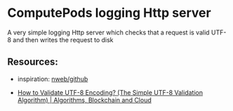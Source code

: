 # ComputePods logging Http server

A very simple logging Http server which checks that a request is valid
UTF-8 and then writes the request to disk

## Resources:

- inspiration: [nweb/github](https://github.com/ankushagarwal/nweb)

- [How to Validate UTF-8 Encoding? (The Simple UTF-8 Validation Algorithm)
| Algorithms, Blockchain and
Cloud](https://helloacm.com/how-to-validate-utf-8-encoding-the-simple-utf-8-validation-algorithm/)

